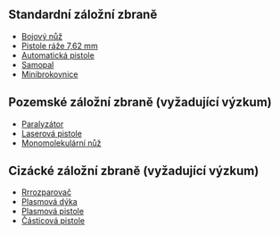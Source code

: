 ## Standardní záložní zbraně

- [Bojový nůž](Vybavení/Záložní_zbraně/Bojový_nůž "wikilink")
- [Pistole ráže 7,62
  mm](Vybavení/Záložní_zbraně/Pistole_ráže_7.62_mm "wikilink")
- [Automatická
  pistole](Vybavení/Záložní_zbraně/Automatická_pistole "wikilink")
- [Samopal](Vybavení/Záložní_zbraně/Samopal "wikilink")
- [Minibrokovnice](Vybavení/Záložní_zbraně/Minibrokovnice "wikilink")

## Pozemské záložní zbraně (vyžadující výzkum)

- [Paralyzátor](Vybavení/Záložní_zbraně/Paralyzátor "wikilink")
- [Laserová
  pistole](Vybavení/Záložní_zbraně/Laserová_pistole "wikilink")
- [Monomolekulární
  nůž](Vybavení/Záložní_zbraně/Monomolekulární_čepele "wikilink")

## Cizácké záložní zbraně (vyžadující výzkum)

- [Rrrozparovač](Vybavení/Záložní_zbraně/Rrrozparovač "wikilink")
- [Plasmová dýka](Vybavení/Záložní_zbraně/Plasmová_dýka "wikilink")
- [Plasmová
  pistole](Vybavení/Záložní_zbraně/Plasmová_pistole "wikilink")
- [Částicová
  pistole](Vybavení/Záložní_zbraně/Částicová_pistole "wikilink")
